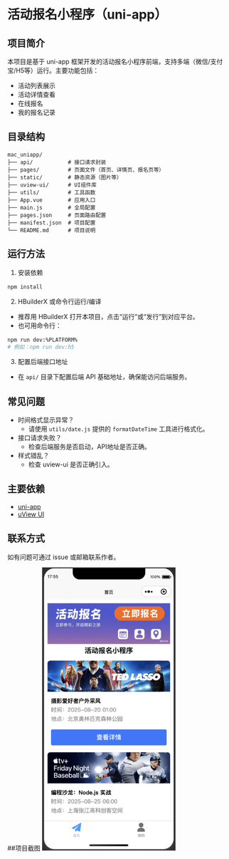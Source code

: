 # 活动报名小程序（uni-app）

## 项目简介

本项目是基于 uni-app 框架开发的活动报名小程序前端，支持多端（微信/支付宝/H5等）运行。主要功能包括：
- 活动列表展示
- 活动详情查看
- 在线报名
- 我的报名记录

## 目录结构

```
mac_uniapp/
├── api/           # 接口请求封装
├── pages/         # 页面文件（首页、详情页、报名页等）
├── static/        # 静态资源（图片等）
├── uview-ui/      # UI组件库
├── utils/         # 工具函数
├── App.vue        # 应用入口
├── main.js        # 全局配置
├── pages.json     # 页面路由配置
├── manifest.json  # 项目配置
└── README.md      # 项目说明
```

## 运行方法

1. 安装依赖
```bash
npm install
```

2. HBuilderX 或命令行运行/编译
- 推荐用 HBuilderX 打开本项目，点击“运行”或“发行”到对应平台。
- 也可用命令行：
```bash
npm run dev:%PLATFORM%
# 例如：npm run dev:h5
```

3. 配置后端接口地址
- 在 `api/` 目录下配置后端 API 基础地址，确保能访问后端服务。

## 常见问题

- 时间格式显示异常？
  - 请使用 `utils/date.js` 提供的 `formatDateTime` 工具进行格式化。
- 接口请求失败？
  - 检查后端服务是否启动，API地址是否正确。
- 样式错乱？
  - 检查 uview-ui 是否正确引入。

## 主要依赖
- [uni-app](https://uniapp.dcloud.io/)
- [uView UI](https://www.uviewui.com/)

## 联系方式
如有问题可通过 issue 或邮箱联系作者。 

##项目截图
<img src="./static/截屏2025-08-11 17.55.39.png" width="300">

